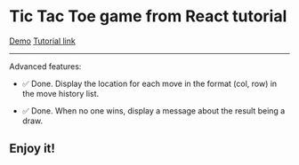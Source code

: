 # Tic Tac Toe game from React tutorial

[Demo](https://codepen.io/lh070355/pen/eYJBJXm)
[Tutorial link](https://reactjs.org/tutorial/tutorial.html)

---

Advanced features:

* :white_check_mark: Done. Display the location for each move in the format (col, row) in the move history list.

* :white_check_mark: Done. When no one wins, display a message about the result being a draw.

## Enjoy it!